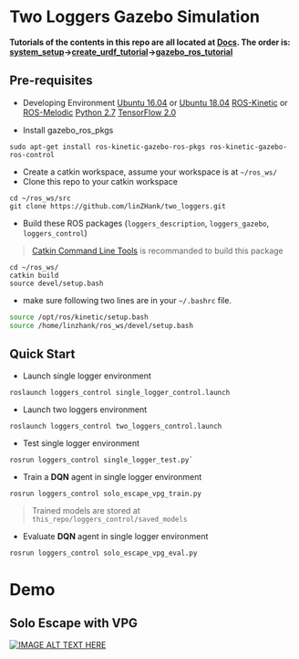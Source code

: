 # Two Loggers Gazebo Simulation
**Tutorials of the contents in this repo are all located at [Docs](https://github.com/linZHank/two_loggers/tree/master/Docs). The order is: [system_setup](https://github.com/linZHank/two_loggers/blob/master/Docs/system_setup.md)->[create_urdf_tutorial](https://github.com/linZHank/two_loggers/blob/master/Docs/create_urdf_tutorial.md)->[gazebo_ros_tutorial](https://github.com/linZHank/two_loggers/blob/master/Docs/gazebo_ros_tutorial.md)**

## Pre-requisites
- Developing Environment
[Ubuntu 16.04](http://releases.ubuntu.com/16.04/) or [Ubuntu 18.04](http://releases.ubuntu.com/18.04/)
[ROS-Kinetic](http://wiki.ros.org/kinetic) or [ROS-Melodic](http://wiki.ros.org/melodic)
[Python 2.7](https://www.python.org/download/releases/2.7/)
[TensorFlow 2.0](https://www.tensorflow.org/)

- Install gazebo_ros_pkgs
``` console
sudo apt-get install ros-kinetic-gazebo-ros-pkgs ros-kinetic-gazebo-ros-control
```
- Create a catkin workspace, assume your workspace is at `~/ros_ws/`
- Clone this repo to your catkin workspace
```console
cd ~/ros_ws/src
git clone https://github.com/linZHank/two_loggers.git
```
- Build these ROS packages (`loggers_description`, `loggers_gazebo`, `loggers_control`)
> [Catkin Command Line Tools](https://catkin-tools.readthedocs.io/en/latest/) is recommanded to build this package

``` console
cd ~/ros_ws/
catkin build
source devel/setup.bash
```
- make sure following two lines are in your `~/.bashrc` file.
``` bash
source /opt/ros/kinetic/setup.bash
source /home/linzhank/ros_ws/devel/setup.bash
```
## Quick Start
- Launch single logger environment
``` console
roslaunch loggers_control single_logger_control.launch
```

- Launch two loggers environment
``` console
roslaunch loggers_control two_loggers_control.launch
```

- Test single logger environment
```console
rosrun loggers_control single_logger_test.py`
```

- Train a **DQN** agent in single logger environment
```console
rosrun loggers_control solo_escape_vpg_train.py
```
> Trained models are stored at `this_repo/loggers_control/saved_models`

- Evaluate **DQN** agent in single logger environment
```console
rosrun loggers_control solo_escape_vpg_eval.py
```

# Demo
## Solo Escape with VPG
[![IMAGE ALT TEXT HERE](http://i3.ytimg.com/vi/xqkG5bBXyY8/hqdefault.jpg)](https://youtu.be/xqkG5bBXyY8)
